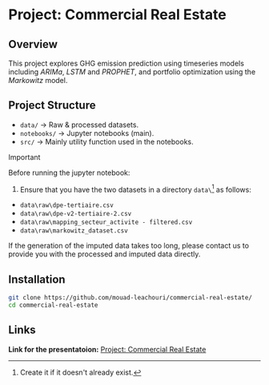# Project: Commercial Real Estate

## Overview
This project explores GHG emission prediction using timeseries models including _ARIMa_, _LSTM_ and _PROPHET_, and portfolio optimization using the _Markowitz_ model.

## Project Structure
- `data/` → Raw & processed datasets.
- `notebooks/` → Jupyter notebooks (main).
- `src/` → Mainly utility function used in the notebooks.

>[!IMPORTANT]
>Before running the jupyter notebook:
>1. Ensure that you have the two datasets in a directory `data\`[^1] as follows:
>- `data\raw\dpe-tertiaire.csv`
>- `data\raw\dpe-v2-tertiaire-2.csv`
>- `data\raw\mapping_secteur_activite - filtered.csv`
>- `data\raw\markowitz_dataset.csv`
>
> If the generation of the imputed data takes too long, please contact us to provide you with the processed and imputed data directly.

## Installation
```bash
git clone https://github.com/mouad-leachouri/commercial-real-estate/
cd commercial-real-estate
```

## Links
**Link for the presentatoion:** [Project: Commercial Real Estate](https://docs.google.com/presentation/d/1cXeATyDPBea_HoZfHvkXEK8rSgYQsnIs82DDm8zaG5w/edit?usp=sharing)

[^1]: Create it if it doesn't already exist.

